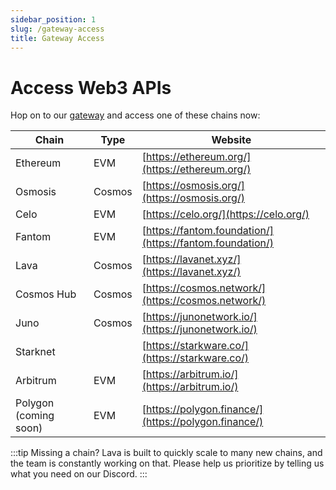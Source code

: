 ```yaml
---
sidebar_position: 1
slug: /gateway-access
title: Gateway Access
---
```


# Access Web3 APIs

Hop on to our [gateway](https://gateway.lavanet.xyz/login) and access one of these chains now:

| Chain  | Type | Website |
|------------|---------------|---------|
| Ethereum   | EVM           | [https://ethereum.org/](https://ethereum.org/) |
| Osmosis    | Cosmos        | [https://osmosis.org/](https://osmosis.org/) |
| Celo       | EVM           | [https://celo.org/](https://celo.org/) |
| Fantom     | EVM           | [https://fantom.foundation/](https://fantom.foundation/) |
| Lava       | Cosmos        | [https://lavanet.xyz/](https://lavanet.xyz/) |
| Cosmos Hub | Cosmos        | [https://cosmos.network/](https://cosmos.network/) |
| Juno       | Cosmos        | [https://junonetwork.io/](https://junonetwork.io/) |
| Starknet   |            | [https://starkware.co/](https://starkware.co/) |
| Arbitrum   | EVM           | [https://arbitrum.io/](https://arbitrum.io/) |
| Polygon (coming soon) | EVM | [https://polygon.finance/](https://polygon.finance/) |


:::tip Missing a chain?
Lava is built to quickly scale to many new chains, and the team is constantly working on that. Please help us prioritize by telling us what you need on our Discord.
:::